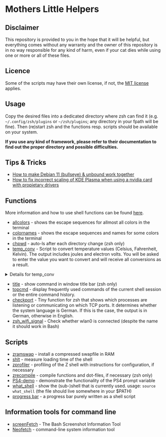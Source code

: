 # Mothers Little Helpers

## Disclaimer

This repository is provided to you in the hope that it will be helpful, but everything comes without any warranty and the owner of this repository is in no way responsible for any kind of harm, even if your cat dies while using one or more or all of these files.

## Licence

Some of the scripts may have their own license, if not, the [MIT license](https://opensource.org/license/mit/) applies.

## Usage

Copy the desired files into a dedicated directory where zsh can find it (e.g. `~/.config/zsh/plugins` or `~/zsh/plugins`; any directory in your fpath will be fine). Then (re)start zsh and the functions resp. scripts should be available on your system.

**If you use any kind of framework, please refer to their documentation to find out the proper directory and possible difficulties.**

## Tips & Tricks

- [How to make Debian 11 (bullseye) & unbound work together](/../../../../TomfromBerlin/Debian-Pihole-Unbound)
- [How to fix incorrect scaling of KDE Plasma when using a nvidia card with propietary drivers](helpers/kde-nvidia)

## Functions

More information and how to use shell functions can be found [here](https://zsh.sourceforge.io/Doc/Release/Functions.html).

- [allcolors](helpers/scripts/functions/allcolors) - shows the escape sequences for allmost all colors in the terminal
- [colornames](helpers/scripts/functions/colornames) - shows the escape sequences and names for some colors in the terminal
- [chpwd](helpers/scripts/functions/chpwd) - auto-ls after each directory change (zsh only)
- [temp_conv](helpers/scripts/functions/temp_conv) - Script to convert temperature values (Celsius, Fahrenheit, Kelvin). The output includes joules and electron volts. You will be asked to enter the value you want to convert and will receive all conversions as a result.

<details><summary>Details for temp_conv</summary>
  You will be prompted for nessecary input and the output is colored. If you want to have background information type `absolute_zero` at the command line and press enter (you don't have to run the script for this function, but it is available while using the converter).
  For conversion type `temp_conv` at the command line, press Enter and use one of the following options (case insensitive):

| Command | Option | Purpose |
|:---------:|:---------:|:---------:|
| `temp_conv` | `C` | for Celsius -> Fahrenheit -> Kelvin -> Joule -> Electron Volt conversion |
| `temp_conv` | `F` | for Fahrenheit -> Celsius -> Kelvin -> Joule -> Electron Volt conversion |
| `temp_conv` | `K` | for Kelvin -> Celsius -> Fahrenheit -> Joule -> Electron Volt conversion |
| `absolute_zero` |  | further information about the Third Law of Thermodynamics and more... |

 For example, if you have a temperature in Fahrenheit and want to convert it to Kelvin, you need to run the script and enter "f" (or "F", it doesn't matter) when prompted and press `Enter`. The following prompt looks like this:

`Please enter a value for Fahrenheit:`

Enter a value (e.g. `100`) and receive the output presenting the results. It looks like this:

`The conversion formula is (100°F − 32) × 5/9 and gives 37.7778°C, which is 310.928 Kelvin, 4.29283e-21 Joules and 3.60816e+06 eV.`

</details>

- [title](helpers/scripts/funtions/title) - show command in window title bar (zsh only)
- [topcmd](helpers/scripts/functions/topcmd) - display frequently used commands of the current shell session or the entire command history.
- [checkport](helpers/scripts/functions/checkport) - Tiny function for zsh that shows which processes are listening or communicating on which TCP ports. It determines whether the system language is German. If this is the case, the output is in German, otherwise in English.
- [zsh_wifi_signal](helpers/scripts/misc/zsh_wifi_signal) - Check whether wlan0 is connected (despite the name it should work in Bash)

## Scripts

- [zramswap](helpers/scripts/zramswap) - install a compressed swapfile in RAM
- [shlt](helpers/scripts/shlt) - measure loading time of the shell
- [zprofiler](helpers/scripts/zprofiler) - profiling of the Z shell with instructions for configuration, if necessary
- [zrecompile](helpers/scripts/misc/zrecompile) - compile functions and dot-files, if necessary (zsh only)
- [PS4-demo](helpers/scripts/misc/PS4_demo.sh) - demonstrate the functionality of the PS4 prompt variable
- [what_shell](helpers/scripts/misc/what_shell) - show the (sub-)shell that is currently used. usage: `source what_shell` (the file should live somewhere in your $PATH)
- [progress bar](helpers/scripts/progress%20bar) - a progress bar purely written as a shell script

## Information tools for command line

- [screenFetch](https://github.com/KittyKatt/screenFetch) - The Bash Screenshot Information Tool
- [Neofetch](https://github.com/dylanaraps/neofetch) - command-line system information tool

